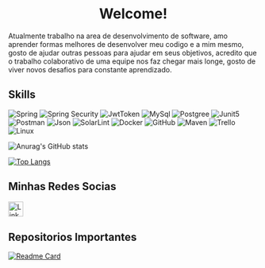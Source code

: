 
<h1 align ="center"> Welcome!</h1>

Atualmente trabalho na area de desenvolvimento de software, amo aprender formas melhores de desenvolver meu codigo e a mim mesmo, gosto de ajudar outras pessoas para ajudar em seus objetivos, acredito que o trabalho colaborativo de uma equipe nos faz chegar mais longe, gosto de viver novos desafios para constante aprendizado. 




## Skills

![Spring](https://img.shields.io/badge/Spring-6DB33F?style=for-the-badge&logo=spring&logoColor=white)
![Spring Security](https://img.shields.io/badge/Spring_Security-6DB33F?style=for-the-badge&logo=Spring-Security&logoColor=white)
![JwtToken](https://img.shields.io/badge/JWT-000000?style=for-the-badge&logo=JSON%20web%20tokens&logoColor=white)
![MySql](https://img.shields.io/badge/MySQL-005C84?style=for-the-badge&logo=mysql&logoColor=white)
![Postgree](https://img.shields.io/badge/PostgreSQL-316192?style=for-the-badge&logo=postgresql&logoColor=white)
![Junit5](https://img.shields.io/badge/Junit5-25A162?style=for-the-badge&logo=junit5&logoColor=white)
![Postman](https://img.shields.io/badge/Postman-FF6C37?style=for-the-badge&logo=Postman&logoColor=white)
![Json](https://img.shields.io/badge/json-5E5C5C?style=for-the-badge&logo=json&logoColor=white)
![SolarLint](https://img.shields.io/badge/SonarLint-CB2029?style=for-the-badge&logo=sonarlint&logoColor=white)
![Docker](https://img.shields.io/badge/Docker-2CA5E0?style=for-the-badge&logo=docker&logoColor=white)
![GitHub](https://img.shields.io/badge/GitHub-100000?style=for-the-badge&logo=github&logoColor=white)
![Maven](https://img.shields.io/badge/apache_maven-C71A36?style=for-the-badge&logo=apachemaven&logoColor=white)
![Trello](https://img.shields.io/badge/Trello-0052CC?style=for-the-badge&logo=trello&logoColor=white)
![Linux](https://img.shields.io/badge/Linux-FCC624?style=for-the-badge&logo=linux&logoColor=black)

  
     
![Anurag's GitHub stats](https://github-readme-stats.vercel.app/api?username=RodrigoPinheiro1&show_icons=true&theme=radical)


[![Top Langs](https://github-readme-stats.vercel.app/api/top-langs/?username=RodrigoPinheiro1&layout=compact&theme=radical)](https://github.com/RodrigoPinheiro1)

## Minhas Redes Socias 
[<img src = 'https://img.shields.io/badge/LinkedIn-0077B5?style=for-the-badge&logo=linkedin&logoColor=white'
alt ='Linkedin' height ='30'>](https://www.linkedin.com/in/rodrigo-pinheiro-silva-49b21921b/)

## Repositorios Importantes 
[![Readme Card](https://github-readme-stats.vercel.app/api/pin/?username=RodrigoPinheiro1&repo=OrcamentoMensalChanllengeAluraBackEnd&theme=radical)](https://github.com/RodrigoPinheiro1/OrcamentoMensalChanllengeAluraBackEnd)
